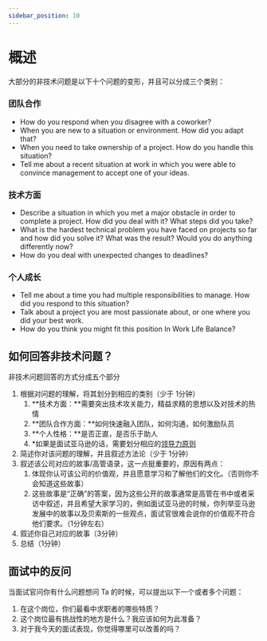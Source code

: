 ```yaml
---
sidebar_position: 10
---
```


# 概述

大部分的非技术问题是以下十个问题的变形，并且可以分成三个类别：

### 团队合作

- How do you respond when you disagree with a coworker?
- When you are new to a situation or environment. How did you adapt that?
- When you need to take ownership of a project. How do you handle this situation?
- Tell me about a recent situation at work in which you were able to convince management to accept one of your ideas.

### 技术方面

- Describe a situation in which you met a major obstacle in order to complete a project. How did you deal with it? What steps did you take?
- What is the hardest technical problem you have faced on projects so far and how did you solve it? What was the result? Would you do anything differently now?
- How do you deal with unexpected changes to deadlines?

### 个人成长

- Tell me about a time you had multiple responsibilities to manage. How did you respond to this situation?
- Talk about a project you are most passionate about, or one where you did your best work.
- How do you think you might fit this position In Work Life Balance?

## 如何回答非技术问题？
非技术问题回答的方式分成五个部分

1. 根据对问题的理解，将其划分到相应的类别（少于 1分钟）
    1. **技术方面：**需要突出技术攻关能力，精益求精的思想以及对技术的热情
    2. **团队合作方面：**如何快速融入团队，如何沟通，如何激励队员
    3. **个人性格：**是否正直，是否乐于助人
    4. *如果是面试亚马逊的话，需要划分相应的[领导力原则](https://www.amazon.jobs/zh/principles)
2. 简述你对该问题的理解，并且叙述方法论（少于 1分钟）
3. 叙述该公司对应的故事/高管语录，这一点挺重要的，原因有两点：
    1. 体现你认可该公司的价值观，并且愿意学习和了解他们的文化。（否则你不会知道这些故事）
    2. 这些故事是“正确”的答案，因为这些公开的故事通常是高管在书中或者采访中叙述，并且希望大家学习的，例如面试亚马逊的时候，你列举亚马逊发展中的故事以及贝索斯的一些观点，面试官很难会说你的价值观不符合他们要求。（1分钟左右）
4. 叙述你自己对应的故事（3分钟）
5. 总结（1分钟）

## 面试中的反问
当面试官问你有什么问题想问 Ta 的时候，可以提出以下一个或者多个问题：

1. 在这个岗位，你们最看中求职者的哪些特质？
2. 这个岗位最有挑战性的地方是什么？我应该如何为此准备？
3. 对于我今天的面试表现，你觉得哪里可以改善的吗？

